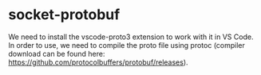 # socket-protobuf
We need to install the vscode-proto3 extension to work with it in VS Code.</br>
In order to use, we need to compile the proto file using protoc (compiler download can be found here: https://github.com/protocolbuffers/protobuf/releases).
